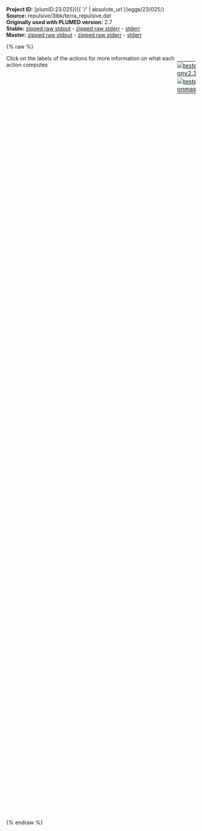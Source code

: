 **Project ID:** [plumID:23.025]({{ '/' | absolute_url }}eggs/23/025/)  
**Source:** repulsive/3ibk/terra_repulsive.dat  
**Originally used with PLUMED version:** 2.7  
**Stable:** [zipped raw stdout](terra_repulsive.dat.plumed.stdout.txt.zip) - [zipped raw stderr](terra_repulsive.dat.plumed.stderr.txt.zip) - [stderr](terra_repulsive.dat.plumed.stderr)  
**Master:** [zipped raw stdout](terra_repulsive.dat.plumed_master.stdout.txt.zip) - [zipped raw stderr](terra_repulsive.dat.plumed_master.stderr.txt.zip) - [stderr](terra_repulsive.dat.plumed_master.stderr)  

{% raw %}
<div style="width: 100%; float:left">
<div style="width: 90%; float:left" id="value_details_data/repulsive/3ibk/terra_repulsive.dat"> Click on the labels of the actions for more information on what each action computes </div>
<div style="width: 10%; float:left"><table><tr><td style="padding:1px"><a href="terra_repulsive.dat.plumed.stderr"><img src="https://img.shields.io/badge/v2.10-passing-green.svg" alt="tested onv2.10" /></a></td></tr><tr><td style="padding:1px"><a href="terra_repulsive.dat.plumed_master.stderr"><img src="https://img.shields.io/badge/master-passing-green.svg" alt="tested onmaster" /></a></td></tr></table></div></div>
<pre style="width=97%;">
<span class="plumedtooltip" style="color:green">RESTART<span class="right">Activate restart. <a href="https://www.plumed.org/doc-master/user-doc/html/_r_e_s_t_a_r_t.html" style="color:green">More details</a><i></i></span></span>
<span style="display:none;" id="data/repulsive/3ibk/terra_repulsive.dat">The RESTART action with label <b></b> calculates something</span><span class="plumedtooltip" style="color:green">UNITS<span class="right">This command sets the internal units for the code. <a href="https://www.plumed.org/doc-master/user-doc/html/_u_n_i_t_s.html" style="color:green">More details</a><i></i></span></span> <span class="plumedtooltip">LENGTH<span class="right">the units of lengths<i></i></span></span>=A <span style="color:blue" class="comment"># modify the default length unit (nm) to Angstrom</span>
<br/><span style="color:blue" class="comment"># TERRA GQ</span>
<span style="color:blue" class="comment">#########################################</span>
<span style="color:blue" class="comment"># PDB NUMBERING MUST BE USED HERE</span>
<span style="color:blue" class="comment"># K1 = 1517 (pdb numbering)</span>
<span style="color:blue" class="comment"># K2 = 1519 (pdb numbering)</span>
<span style="color:blue" class="comment"># Kbulk = 35596-35655 (remove drude particles from list!) (pdb numbering)</span>
<span style="color:blue" class="comment">#########################################</span>
<br/><span style="color:blue" class="comment">#########################################</span>
<span style="color:blue" class="comment"># Defining groups and lower_walls</span>
<b name="data/repulsive/3ibk/terra_repulsive.datK1" onclick='showPath("data/repulsive/3ibk/terra_repulsive.dat","data/repulsive/3ibk/terra_repulsive.datK1","data/repulsive/3ibk/terra_repulsive.datK1","violet")'>K1</b><span style="display:none;" id="data/repulsive/3ibk/terra_repulsive.datK1">The GROUP action with label <b>K1</b> calculates the following quantities:<table  align="center" frame="void" width="95%" cellpadding="5%"><tr><td width="5%"><b> Quantity </b>  </td><td width="5%"><b> Type </b>  </td><td><b> Description </b> </td></tr><tr><td width="5%">K1</td><td width="5%"><font color="violet">atoms</font></td><td>indices of atoms specified in GROUP</td></tr></table></span>: <span class="plumedtooltip" style="color:green">GROUP<span class="right">Define a group of atoms so that a particular list of atoms can be referenced with a single label in definitions of CVs or virtual atoms. <a href="https://www.plumed.org/doc-master/user-doc/html/_g_r_o_u_p.html" style="color:green">More details</a><i></i></span></span> <span class="plumedtooltip">ATOMS<span class="right">the numerical indexes for the set of atoms in the group<i></i></span></span>=1517
<b name="data/repulsive/3ibk/terra_repulsive.datK2" onclick='showPath("data/repulsive/3ibk/terra_repulsive.dat","data/repulsive/3ibk/terra_repulsive.datK2","data/repulsive/3ibk/terra_repulsive.datK2","violet")'>K2</b><span style="display:none;" id="data/repulsive/3ibk/terra_repulsive.datK2">The GROUP action with label <b>K2</b> calculates the following quantities:<table  align="center" frame="void" width="95%" cellpadding="5%"><tr><td width="5%"><b> Quantity </b>  </td><td width="5%"><b> Type </b>  </td><td><b> Description </b> </td></tr><tr><td width="5%">K2</td><td width="5%"><font color="violet">atoms</font></td><td>indices of atoms specified in GROUP</td></tr></table></span>: <span class="plumedtooltip" style="color:green">GROUP<span class="right">Define a group of atoms so that a particular list of atoms can be referenced with a single label in definitions of CVs or virtual atoms. <a href="https://www.plumed.org/doc-master/user-doc/html/_g_r_o_u_p.html" style="color:green">More details</a><i></i></span></span> <span class="plumedtooltip">ATOMS<span class="right">the numerical indexes for the set of atoms in the group<i></i></span></span>=1519
<b name="data/repulsive/3ibk/terra_repulsive.datKBULK" onclick='showPath("data/repulsive/3ibk/terra_repulsive.dat","data/repulsive/3ibk/terra_repulsive.datKBULK","data/repulsive/3ibk/terra_repulsive.datKBULK","violet")'>KBULK</b><span style="display:none;" id="data/repulsive/3ibk/terra_repulsive.datKBULK">The GROUP action with label <b>KBULK</b> calculates the following quantities:<table  align="center" frame="void" width="95%" cellpadding="5%"><tr><td width="5%"><b> Quantity </b>  </td><td width="5%"><b> Type </b>  </td><td><b> Description </b> </td></tr><tr><td width="5%">KBULK</td><td width="5%"><font color="violet">atoms</font></td><td>indices of atoms specified in GROUP</td></tr></table></span>: <span class="plumedtooltip" style="color:green">GROUP<span class="right">Define a group of atoms so that a particular list of atoms can be referenced with a single label in definitions of CVs or virtual atoms. <a href="https://www.plumed.org/doc-master/user-doc/html/_g_r_o_u_p.html" style="color:green">More details</a><i></i></span></span> <span class="plumedtooltip">ATOMS<span class="right">the numerical indexes for the set of atoms in the group<i></i></span></span>=35596,35598,35600,35602,35604,35606,35608,35610,35612,35614,35616,35618,35620,35622,35624,35626,35628,35630,35632,35634,35636,35638,35640,35642,35644,35646,35648,35650,35652,35654


<span id="data/repulsive/3ibk/terra_repulsive.datd1_short"><b name="data/repulsive/3ibk/terra_repulsive.datd1" onclick='showPath("data/repulsive/3ibk/terra_repulsive.dat","data/repulsive/3ibk/terra_repulsive.datd1","data/repulsive/3ibk/terra_repulsive.datd1_shortcut","blue")'>d1</b><span style="display:none;" id="data/repulsive/3ibk/terra_repulsive.datd1_shortcut">The DISTANCES action with label <b>d1</b> calculates the following quantities:<table  align="center" frame="void" width="95%" cellpadding="5%"><tr><td width="5%"><b> Quantity </b>  </td><td width="5%"><b> Type </b>  </td><td><b> Description </b> </td></tr><tr><td width="5%">d1</td><td width="5%"><font color="blue">vector</font></td><td>the DISTANCES between the each pair of atoms that were specified</td></tr><tr><td width="5%">d1_lowest</td><td width="5%"><font color="black">scalar</font></td><td>the smallest of the colvars</td></tr></table></span>: <span class="plumedtooltip" style="color:green">DISTANCES<span class="right">Calculate the distances between multiple piars of atoms This action is <a class="toggler" href='javascript:;' onclick='toggleDisplay("data/repulsive/3ibk/terra_repulsive.datd1");'>a shortcut</a>. <a href="https://www.plumed.org/doc-master/user-doc/html/_d_i_s_t_a_n_c_e_s.html">More details</a><i></i></span></span> <span class="plumedtooltip">GROUPA<span class="right">Calculate the distances between all the atoms in GROUPA and all the atoms in GROUPB<i></i></span></span>=<b name="data/repulsive/3ibk/terra_repulsive.datK1">K1</b> <span class="plumedtooltip">GROUPB<span class="right">Calculate the distances between all the atoms in GROUPA and all the atoms in GROUPB<i></i></span></span>=<b name="data/repulsive/3ibk/terra_repulsive.datKBULK">KBULK</b> <span class="plumedtooltip">LOWEST<span class="right"> this flag allows you to recover the lowest of these variables<i></i></span></span>
</span><span id="data/repulsive/3ibk/terra_repulsive.datd1_long" style="display:none;"><span style="color:blue" class="comment"># PLUMED interprets the command:
</span><span class="toggler" style="color:red" onclick='toggleDisplay("data/repulsive/3ibk/terra_repulsive.datd1")'># d1: DISTANCES GROUPA=K1 GROUPB=KBULK LOWEST</span>
<span style="color:blue" class="comment"># as follows (Click the red comment above to revert to the short version of the input):</span>
<b name="data/repulsive/3ibk/terra_repulsive.datd1" onclick='showPath("data/repulsive/3ibk/terra_repulsive.dat","data/repulsive/3ibk/terra_repulsive.datd1","data/repulsive/3ibk/terra_repulsive.datd1","blue")'>d1</b><span style="display:none;" id="data/repulsive/3ibk/terra_repulsive.datd1">The DISTANCE action with label <b>d1</b> calculates the following quantities:<table  align="center" frame="void" width="95%" cellpadding="5%"><tr><td width="5%"><b> Quantity </b>  </td><td width="5%"><b> Type </b>  </td><td><b> Description </b> </td></tr><tr><td width="5%">d1</td><td width="5%"><font color="blue">vector</font></td><td>the DISTANCE for each set of specified atoms</td></tr></table></span>: <span class="plumedtooltip" style="color:green">DISTANCE<span class="right">Calculate the distance between a pair of atoms. <a href="https://www.plumed.org/doc-master/user-doc/html/_d_i_s_t_a_n_c_e.html" style="color:green">More details</a><i></i></span></span> <span class="plumedtooltip">ATOMS1<span class="right">the pair of atom that we are calculating the distance between<i></i></span></span>=1517,35596 <span class="plumedtooltip">ATOMS2<span class="right">the pair of atom that we are calculating the distance between<i></i></span></span>=1517,35598 <span class="plumedtooltip">ATOMS3<span class="right">the pair of atom that we are calculating the distance between<i></i></span></span>=1517,35600 <span class="plumedtooltip">ATOMS4<span class="right">the pair of atom that we are calculating the distance between<i></i></span></span>=1517,35602 <span class="plumedtooltip">ATOMS5<span class="right">the pair of atom that we are calculating the distance between<i></i></span></span>=1517,35604     <span style="color:blue" class="comment"># Action input conctinues with 25 further ATOMSn keywords, </span>
<b name="data/repulsive/3ibk/terra_repulsive.datd1_lowest" onclick='showPath("data/repulsive/3ibk/terra_repulsive.dat","data/repulsive/3ibk/terra_repulsive.datd1_lowest","data/repulsive/3ibk/terra_repulsive.datd1_lowest","black")'>d1_lowest</b><span style="display:none;" id="data/repulsive/3ibk/terra_repulsive.datd1_lowest">The LOWEST action with label <b>d1_lowest</b> calculates the following quantities:<table  align="center" frame="void" width="95%" cellpadding="5%"><tr><td width="5%"><b> Quantity </b>  </td><td width="5%"><b> Type </b>  </td><td><b> Description </b> </td></tr><tr><td width="5%">d1_lowest</td><td width="5%"><font color="black">scalar</font></td><td>the smallest element in the input vector if one vector specified.  If multiple vectors of the same size specified the largest elements of these vector computed elementwise.</td></tr></table></span>: <span class="plumedtooltip" style="color:green">LOWEST<span class="right">This function can be used to find the lowest colvar by magnitude in a set. <a href="https://www.plumed.org/doc-master/user-doc/html/_l_o_w_e_s_t.html" style="color:green">More details</a><i></i></span></span> <span class="plumedtooltip">ARG<span class="right">the values input to this function<i></i></span></span>=<b name="data/repulsive/3ibk/terra_repulsive.datd1">d1</b>
<span style="color:blue"># --- End of included input --- </span></span><span id="data/repulsive/3ibk/terra_repulsive.datd2_short"><b name="data/repulsive/3ibk/terra_repulsive.datd2" onclick='showPath("data/repulsive/3ibk/terra_repulsive.dat","data/repulsive/3ibk/terra_repulsive.datd2","data/repulsive/3ibk/terra_repulsive.datd2_shortcut","blue")'>d2</b><span style="display:none;" id="data/repulsive/3ibk/terra_repulsive.datd2_shortcut">The DISTANCES action with label <b>d2</b> calculates the following quantities:<table  align="center" frame="void" width="95%" cellpadding="5%"><tr><td width="5%"><b> Quantity </b>  </td><td width="5%"><b> Type </b>  </td><td><b> Description </b> </td></tr><tr><td width="5%">d2</td><td width="5%"><font color="blue">vector</font></td><td>the DISTANCES between the each pair of atoms that were specified</td></tr><tr><td width="5%">d2_lowest</td><td width="5%"><font color="black">scalar</font></td><td>the smallest of the colvars</td></tr></table></span>: <span class="plumedtooltip" style="color:green">DISTANCES<span class="right">Calculate the distances between multiple piars of atoms This action is <a class="toggler" href='javascript:;' onclick='toggleDisplay("data/repulsive/3ibk/terra_repulsive.datd2");'>a shortcut</a>. <a href="https://www.plumed.org/doc-master/user-doc/html/_d_i_s_t_a_n_c_e_s.html">More details</a><i></i></span></span> <span class="plumedtooltip">GROUPA<span class="right">Calculate the distances between all the atoms in GROUPA and all the atoms in GROUPB<i></i></span></span>=<b name="data/repulsive/3ibk/terra_repulsive.datK2">K2</b> <span class="plumedtooltip">GROUPB<span class="right">Calculate the distances between all the atoms in GROUPA and all the atoms in GROUPB<i></i></span></span>=<b name="data/repulsive/3ibk/terra_repulsive.datKBULK">KBULK</b> <span class="plumedtooltip">LOWEST<span class="right"> this flag allows you to recover the lowest of these variables<i></i></span></span>
</span><span id="data/repulsive/3ibk/terra_repulsive.datd2_long" style="display:none;"><span style="color:blue" class="comment"># PLUMED interprets the command:
</span><span class="toggler" style="color:red" onclick='toggleDisplay("data/repulsive/3ibk/terra_repulsive.datd2")'># d2: DISTANCES GROUPA=K2 GROUPB=KBULK LOWEST</span>
<span style="color:blue" class="comment"># as follows (Click the red comment above to revert to the short version of the input):</span>
<b name="data/repulsive/3ibk/terra_repulsive.datd2" onclick='showPath("data/repulsive/3ibk/terra_repulsive.dat","data/repulsive/3ibk/terra_repulsive.datd2","data/repulsive/3ibk/terra_repulsive.datd2","blue")'>d2</b><span style="display:none;" id="data/repulsive/3ibk/terra_repulsive.datd2">The DISTANCE action with label <b>d2</b> calculates the following quantities:<table  align="center" frame="void" width="95%" cellpadding="5%"><tr><td width="5%"><b> Quantity </b>  </td><td width="5%"><b> Type </b>  </td><td><b> Description </b> </td></tr><tr><td width="5%">d2</td><td width="5%"><font color="blue">vector</font></td><td>the DISTANCE for each set of specified atoms</td></tr></table></span>: <span class="plumedtooltip" style="color:green">DISTANCE<span class="right">Calculate the distance between a pair of atoms. <a href="https://www.plumed.org/doc-master/user-doc/html/_d_i_s_t_a_n_c_e.html" style="color:green">More details</a><i></i></span></span> <span class="plumedtooltip">ATOMS1<span class="right">the pair of atom that we are calculating the distance between<i></i></span></span>=1519,35596 <span class="plumedtooltip">ATOMS2<span class="right">the pair of atom that we are calculating the distance between<i></i></span></span>=1519,35598 <span class="plumedtooltip">ATOMS3<span class="right">the pair of atom that we are calculating the distance between<i></i></span></span>=1519,35600 <span class="plumedtooltip">ATOMS4<span class="right">the pair of atom that we are calculating the distance between<i></i></span></span>=1519,35602 <span class="plumedtooltip">ATOMS5<span class="right">the pair of atom that we are calculating the distance between<i></i></span></span>=1519,35604     <span style="color:blue" class="comment"># Action input conctinues with 25 further ATOMSn keywords, </span>
<b name="data/repulsive/3ibk/terra_repulsive.datd2_lowest" onclick='showPath("data/repulsive/3ibk/terra_repulsive.dat","data/repulsive/3ibk/terra_repulsive.datd2_lowest","data/repulsive/3ibk/terra_repulsive.datd2_lowest","black")'>d2_lowest</b><span style="display:none;" id="data/repulsive/3ibk/terra_repulsive.datd2_lowest">The LOWEST action with label <b>d2_lowest</b> calculates the following quantities:<table  align="center" frame="void" width="95%" cellpadding="5%"><tr><td width="5%"><b> Quantity </b>  </td><td width="5%"><b> Type </b>  </td><td><b> Description </b> </td></tr><tr><td width="5%">d2_lowest</td><td width="5%"><font color="black">scalar</font></td><td>the smallest element in the input vector if one vector specified.  If multiple vectors of the same size specified the largest elements of these vector computed elementwise.</td></tr></table></span>: <span class="plumedtooltip" style="color:green">LOWEST<span class="right">This function can be used to find the lowest colvar by magnitude in a set. <a href="https://www.plumed.org/doc-master/user-doc/html/_l_o_w_e_s_t.html" style="color:green">More details</a><i></i></span></span> <span class="plumedtooltip">ARG<span class="right">the values input to this function<i></i></span></span>=<b name="data/repulsive/3ibk/terra_repulsive.datd2">d2</b>
<span style="color:blue"># --- End of included input --- </span></span><span id="data/repulsive/3ibk/terra_repulsive.datd3_short"><b name="data/repulsive/3ibk/terra_repulsive.datd3" onclick='showPath("data/repulsive/3ibk/terra_repulsive.dat","data/repulsive/3ibk/terra_repulsive.datd3","data/repulsive/3ibk/terra_repulsive.datd3_shortcut","blue")'>d3</b><span style="display:none;" id="data/repulsive/3ibk/terra_repulsive.datd3_shortcut">The DISTANCES action with label <b>d3</b> calculates the following quantities:<table  align="center" frame="void" width="95%" cellpadding="5%"><tr><td width="5%"><b> Quantity </b>  </td><td width="5%"><b> Type </b>  </td><td><b> Description </b> </td></tr><tr><td width="5%">d3</td><td width="5%"><font color="blue">vector</font></td><td>the DISTANCES between the each pair of atoms that were specified</td></tr><tr><td width="5%">d3_lowest</td><td width="5%"><font color="black">scalar</font></td><td>the smallest of the colvars</td></tr></table></span>: <span class="plumedtooltip" style="color:green">DISTANCES<span class="right">Calculate the distances between multiple piars of atoms This action is <a class="toggler" href='javascript:;' onclick='toggleDisplay("data/repulsive/3ibk/terra_repulsive.datd3");'>a shortcut</a>. <a href="https://www.plumed.org/doc-master/user-doc/html/_d_i_s_t_a_n_c_e_s.html">More details</a><i></i></span></span> <span class="plumedtooltip">GROUPA<span class="right">Calculate the distances between all the atoms in GROUPA and all the atoms in GROUPB<i></i></span></span>=<b name="data/repulsive/3ibk/terra_repulsive.datK1">K1</b> <span class="plumedtooltip">GROUPB<span class="right">Calculate the distances between all the atoms in GROUPA and all the atoms in GROUPB<i></i></span></span>=<b name="data/repulsive/3ibk/terra_repulsive.datK2">K2</b> <span class="plumedtooltip">LOWEST<span class="right"> this flag allows you to recover the lowest of these variables<i></i></span></span>
</span><span id="data/repulsive/3ibk/terra_repulsive.datd3_long" style="display:none;"><span style="color:blue" class="comment"># PLUMED interprets the command:
</span><span class="toggler" style="color:red" onclick='toggleDisplay("data/repulsive/3ibk/terra_repulsive.datd3")'># d3: DISTANCES GROUPA=K1 GROUPB=K2 LOWEST</span>
<span style="color:blue" class="comment"># as follows (Click the red comment above to revert to the short version of the input):</span>
<b name="data/repulsive/3ibk/terra_repulsive.datd3" onclick='showPath("data/repulsive/3ibk/terra_repulsive.dat","data/repulsive/3ibk/terra_repulsive.datd3","data/repulsive/3ibk/terra_repulsive.datd3","blue")'>d3</b><span style="display:none;" id="data/repulsive/3ibk/terra_repulsive.datd3">The DISTANCE action with label <b>d3</b> calculates the following quantities:<table  align="center" frame="void" width="95%" cellpadding="5%"><tr><td width="5%"><b> Quantity </b>  </td><td width="5%"><b> Type </b>  </td><td><b> Description </b> </td></tr><tr><td width="5%">d3</td><td width="5%"><font color="blue">vector</font></td><td>the DISTANCE for each set of specified atoms</td></tr></table></span>: <span class="plumedtooltip" style="color:green">DISTANCE<span class="right">Calculate the distance between a pair of atoms. <a href="https://www.plumed.org/doc-master/user-doc/html/_d_i_s_t_a_n_c_e.html" style="color:green">More details</a><i></i></span></span> <span class="plumedtooltip">ATOMS1<span class="right">the pair of atom that we are calculating the distance between<i></i></span></span>=1517,1519
<b name="data/repulsive/3ibk/terra_repulsive.datd3_lowest" onclick='showPath("data/repulsive/3ibk/terra_repulsive.dat","data/repulsive/3ibk/terra_repulsive.datd3_lowest","data/repulsive/3ibk/terra_repulsive.datd3_lowest","black")'>d3_lowest</b><span style="display:none;" id="data/repulsive/3ibk/terra_repulsive.datd3_lowest">The LOWEST action with label <b>d3_lowest</b> calculates the following quantities:<table  align="center" frame="void" width="95%" cellpadding="5%"><tr><td width="5%"><b> Quantity </b>  </td><td width="5%"><b> Type </b>  </td><td><b> Description </b> </td></tr><tr><td width="5%">d3_lowest</td><td width="5%"><font color="black">scalar</font></td><td>the smallest element in the input vector if one vector specified.  If multiple vectors of the same size specified the largest elements of these vector computed elementwise.</td></tr></table></span>: <span class="plumedtooltip" style="color:green">LOWEST<span class="right">This function can be used to find the lowest colvar by magnitude in a set. <a href="https://www.plumed.org/doc-master/user-doc/html/_l_o_w_e_s_t.html" style="color:green">More details</a><i></i></span></span> <span class="plumedtooltip">ARG<span class="right">the values input to this function<i></i></span></span>=<b name="data/repulsive/3ibk/terra_repulsive.datd3">d3</b>
<span style="color:blue"># --- End of included input --- </span></span><br/><b name="data/repulsive/3ibk/terra_repulsive.datlwall1" onclick='showPath("data/repulsive/3ibk/terra_repulsive.dat","data/repulsive/3ibk/terra_repulsive.datlwall1","data/repulsive/3ibk/terra_repulsive.datlwall1","black")'>lwall1</b><span style="display:none;" id="data/repulsive/3ibk/terra_repulsive.datlwall1">The LOWER_WALLS action with label <b>lwall1</b> calculates the following quantities:<table  align="center" frame="void" width="95%" cellpadding="5%"><tr><td width="5%"><b> Quantity </b>  </td><td width="5%"><b> Type </b>  </td><td><b> Description </b> </td></tr><tr><td width="5%">lwall1.bias</td><td width="5%"><font color="black">scalar</font></td><td>the instantaneous value of the bias potential</td></tr><tr><td width="5%">lwall1.force2</td><td width="5%"><font color="black">scalar</font></td><td>the instantaneous value of the squared force due to this bias potential</td></tr></table></span>: <span class="plumedtooltip" style="color:green">LOWER_WALLS<span class="right">Defines a wall for the value of one or more collective variables, <a href="https://www.plumed.org/doc-master/user-doc/html/_l_o_w_e_r__w_a_l_l_s.html" style="color:green">More details</a><i></i></span></span> <span class="plumedtooltip">ARG<span class="right">the arguments on which the bias is acting<i></i></span></span>=<b name="data/repulsive/3ibk/terra_repulsive.datd1">d1.lowest</b> <span class="plumedtooltip">AT<span class="right">the positions of the wall<i></i></span></span>=5.5 <span class="plumedtooltip">KAPPA<span class="right">the force constant for the wall<i></i></span></span>=2000.0 <span class="plumedtooltip">EXP<span class="right"> the powers for the walls<i></i></span></span>=2 <span class="plumedtooltip">EPS<span class="right"> the values for s_i in the expression for a wall<i></i></span></span>=1 <span class="plumedtooltip">OFFSET<span class="right"> the offset for the start of the wall<i></i></span></span>=0
<b name="data/repulsive/3ibk/terra_repulsive.datlwall2" onclick='showPath("data/repulsive/3ibk/terra_repulsive.dat","data/repulsive/3ibk/terra_repulsive.datlwall2","data/repulsive/3ibk/terra_repulsive.datlwall2","black")'>lwall2</b><span style="display:none;" id="data/repulsive/3ibk/terra_repulsive.datlwall2">The LOWER_WALLS action with label <b>lwall2</b> calculates the following quantities:<table  align="center" frame="void" width="95%" cellpadding="5%"><tr><td width="5%"><b> Quantity </b>  </td><td width="5%"><b> Type </b>  </td><td><b> Description </b> </td></tr><tr><td width="5%">lwall2.bias</td><td width="5%"><font color="black">scalar</font></td><td>the instantaneous value of the bias potential</td></tr><tr><td width="5%">lwall2.force2</td><td width="5%"><font color="black">scalar</font></td><td>the instantaneous value of the squared force due to this bias potential</td></tr></table></span>: <span class="plumedtooltip" style="color:green">LOWER_WALLS<span class="right">Defines a wall for the value of one or more collective variables, <a href="https://www.plumed.org/doc-master/user-doc/html/_l_o_w_e_r__w_a_l_l_s.html" style="color:green">More details</a><i></i></span></span> <span class="plumedtooltip">ARG<span class="right">the arguments on which the bias is acting<i></i></span></span>=<b name="data/repulsive/3ibk/terra_repulsive.datd2">d2.lowest</b> <span class="plumedtooltip">AT<span class="right">the positions of the wall<i></i></span></span>=5.5 <span class="plumedtooltip">KAPPA<span class="right">the force constant for the wall<i></i></span></span>=2000.0 <span class="plumedtooltip">EXP<span class="right"> the powers for the walls<i></i></span></span>=2 <span class="plumedtooltip">EPS<span class="right"> the values for s_i in the expression for a wall<i></i></span></span>=1 <span class="plumedtooltip">OFFSET<span class="right"> the offset for the start of the wall<i></i></span></span>=0
<span style="color:blue" class="comment">#########################################</span>
<br/><span class="plumedtooltip" style="color:green">PRINT<span class="right">Print quantities to a file. <a href="https://www.plumed.org/doc-master/user-doc/html/_p_r_i_n_t.html" style="color:green">More details</a><i></i></span></span> <span class="plumedtooltip">STRIDE<span class="right"> the frequency with which the quantities of interest should be output<i></i></span></span>=1000 <span class="plumedtooltip">ARG<span class="right">the labels of the values that you would like to print to the file<i></i></span></span>=* <span class="plumedtooltip">FILE<span class="right">the name of the file on which to output these quantities<i></i></span></span>=COLVAR
<span class="plumedtooltip" style="color:green">PRINT<span class="right">Print quantities to a file. <a href="https://www.plumed.org/doc-master/user-doc/html/_p_r_i_n_t.html" style="color:green">More details</a><i></i></span></span> <span class="plumedtooltip">STRIDE<span class="right"> the frequency with which the quantities of interest should be output<i></i></span></span>=1000 <span class="plumedtooltip">ARG<span class="right">the labels of the values that you would like to print to the file<i></i></span></span>=<b name="data/repulsive/3ibk/terra_repulsive.datd1">d1.lowest</b>,<b name="data/repulsive/3ibk/terra_repulsive.datd2">d2.lowest</b>,<b name="data/repulsive/3ibk/terra_repulsive.datd3">d3.lowest</b> <span class="plumedtooltip">FILE<span class="right">the name of the file on which to output these quantities<i></i></span></span>=mindist.dat
</pre>
{% endraw %}
